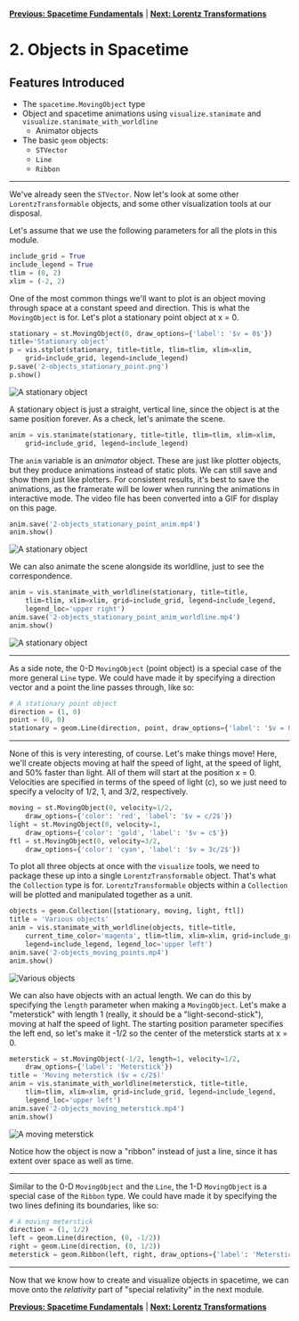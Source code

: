 [**Previous: Spacetime Fundamentals**](1-spacetime.md) | [**Next: Lorentz Transformations**](3-lorentztransform.md)

# 2. Objects in Spacetime

## Features Introduced
- The `spacetime.MovingObject` type
- Object and spacetime animations using `visualize.stanimate` and `visualize.stanimate_with_worldline`
    - Animator objects
- The basic `geom` objects:
    - `STVector`
    - `Line`
    - `Ribbon`

---

We've already seen the `STVector`. Now let's look at some other `LorentzTransformable` objects, and some other visualization tools at our disposal.

Let's assume that we use the following parameters for all the plots in this module.

```python
include_grid = True
include_legend = True
tlim = (0, 2)
xlim = (-2, 2)
```

One of the most common things we'll want to plot is an object moving through space at a constant speed and direction. This is what the `MovingObject` is for. Let's plot a stationary point object at x = 0.

```python
stationary = st.MovingObject(0, draw_options={'label': '$v = 0$'})
title='Stationary object'
p = vis.stplot(stationary, title=title, tlim=tlim, xlim=xlim,
    grid=include_grid, legend=include_legend)
p.save('2-objects_stationary_point.png')
p.show()
```
![A stationary object](figures/2-objects_stationary_point.png)

A stationary object is just a straight, vertical line, since the object is at the same position forever. As a check, let's animate the scene.

```python
anim = vis.stanimate(stationary, title=title, tlim=tlim, xlim=xlim,
    grid=include_grid, legend=include_legend)
```

The `anim` variable is an *animator* object. These are just like plotter objects, but they produce animations instead of static plots. We can still save and show them just like plotters. For consistent results, it's best to save the animations, as the framerate will be lower when running the animations in interactive mode. The video file has been converted into a GIF for display on this page.

```python
anim.save('2-objects_stationary_point_anim.mp4')
anim.show()
```
![A stationary object](figures/2-objects_stationary_point_anim.gif)

We can also animate the scene alongside its worldline, just to see the correspondence.

```python
anim = vis.stanimate_with_worldline(stationary, title=title,
    tlim=tlim, xlim=xlim, grid=include_grid, legend=include_legend,
    legend_loc='upper right')
anim.save('2-objects_stationary_point_anim_worldline.mp4')
anim.show()
```
![A stationary object](figures/2-objects_stationary_point_anim_worldline.gif)

---

As a side note, the 0-D `MovingObject` (point object) is a special case of the more general `Line` type. We could have made it by specifying a direction vector and a point the line passes through, like so:

```python
# A stationary point object
direction = (1, 0)
point = (0, 0)
stationary = geom.Line(direction, point, draw_options={'label': '$v = 0$'})
```

---

None of this is very interesting, of course. Let's make things move! Here, we'll create objects moving at half the speed of light, at the speed of light, and 50% faster than light. All of them will start at the position x = 0. Velocities are specified in terms of the speed of light (*c*), so we just need to specify a velocity of 1/2, 1, and 3/2, respectively.

```python
moving = st.MovingObject(0, velocity=1/2,
    draw_options={'color': 'red', 'label': '$v = c/2$'})
light = st.MovingObject(0, velocity=1,
    draw_options={'color': 'gold', 'label': '$v = c$'})
ftl = st.MovingObject(0, velocity=3/2,
    draw_options={'color': 'cyan', 'label': '$v = 3c/2$'})
```

To plot all three objects at once with the `visualize` tools, we need to package these up into a single `LorentzTransformable` object. That's what the `Collection` type is for. `LorentzTransformable` objects within a `Collection` will be plotted and manipulated together as a unit.

```python
objects = geom.Collection([stationary, moving, light, ftl])
title = 'Various objects'
anim = vis.stanimate_with_worldline(objects, title=title,
    current_time_color='magenta', tlim=tlim, xlim=xlim, grid=include_grid,
    legend=include_legend, legend_loc='upper left')
anim.save('2-objects_moving_points.mp4')
anim.show()
```
![Various objects](figures/2-objects_moving_points.gif)

We can also have objects with an actual length. We can do this by specifying the `length` parameter when making a `MovingObject`. Let's make a "meterstick" with length 1 (really, it should be a "light-second-stick"), moving at half the speed of light. The starting position parameter specifies the left end, so let's make it -1/2 so the center of the meterstick starts at x = 0.

```python
meterstick = st.MovingObject(-1/2, length=1, velocity=1/2,
    draw_options={'label': 'Meterstick'})
title = 'Moving meterstick ($v = c/2$)'
anim = vis.stanimate_with_worldline(meterstick, title=title,
    tlim=tlim, xlim=xlim, grid=include_grid, legend=include_legend,
    legend_loc='upper left')
anim.save('2-objects_moving_meterstick.mp4')
anim.show()
```
![A moving meterstick](figures/2-objects_moving_meterstick.gif)

Notice how the object is now a "ribbon" instead of just a line, since it has extent over space as well as time.

---

Similar to the 0-D `MovingObject` and the `Line`, the 1-D `MovingObject` is a special case of the `Ribbon` type. We could have made it by specifying the two lines defining its boundaries, like so:

```python
# A moving meterstick
direction = (1, 1/2)
left = geom.Line(direction, (0, -1/2))
right = geom.Line(direction, (0, 1/2))
meterstick = geom.Ribbon(left, right, draw_options={'label': 'Meterstick'})
```

---

Now that we know how to create and visualize objects in spacetime, we can move onto the *relativity* part of "special relativity" in the next module.

[**Previous: Spacetime Fundamentals**](1-spacetime.md) | [**Next: Lorentz Transformations**](3-lorentztransform.md)